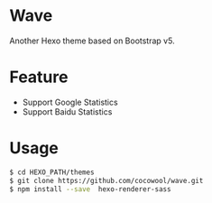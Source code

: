 # Wave

Another Hexo theme based on Bootstrap v5.

# Feature

* Support Google Statistics
* Support Baidu Statistics

# Usage

```sh
$ cd HEXO_PATH/themes
$ git clone https://github.com/cocowool/wave.git
$ npm install --save  hexo-renderer-sass
```